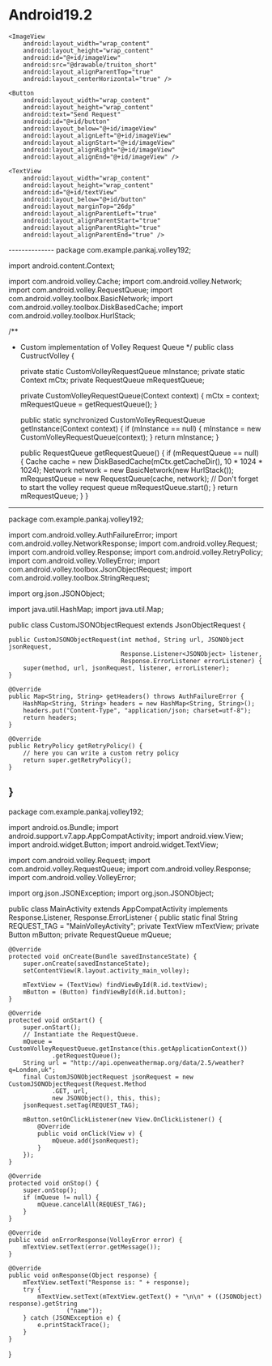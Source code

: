 # Android19.2
<?xml version="1.0" encoding="utf-8"?>
<RelativeLayout xmlns:android="http://schemas.android.com/apk/res/android"
    xmlns:tools="http://schemas.android.com/tools"
    android:layout_width="match_parent"
    android:layout_height="match_parent"
    android:paddingLeft="@dimen/activity_horizontal_margin"
    android:paddingRight="@dimen/activity_horizontal_margin"
    android:paddingTop="@dimen/activity_vertical_margin"
    android:paddingBottom="@dimen/activity_vertical_margin"
    tools:context=".MainVolleyActivity"
    android:background="#FFFFFF">

    <ImageView
        android:layout_width="wrap_content"
        android:layout_height="wrap_content"
        android:id="@+id/imageView"
        android:src="@drawable/truiton_short"
        android:layout_alignParentTop="true"
        android:layout_centerHorizontal="true" />

    <Button
        android:layout_width="wrap_content"
        android:layout_height="wrap_content"
        android:text="Send Request"
        android:id="@+id/button"
        android:layout_below="@+id/imageView"
        android:layout_alignLeft="@+id/imageView"
        android:layout_alignStart="@+id/imageView"
        android:layout_alignRight="@+id/imageView"
        android:layout_alignEnd="@+id/imageView" />

    <TextView
        android:layout_width="wrap_content"
        android:layout_height="wrap_content"
        android:id="@+id/textView"
        android:layout_below="@+id/button"
        android:layout_marginTop="26dp"
        android:layout_alignParentLeft="true"
        android:layout_alignParentStart="true"
        android:layout_alignParentRight="true"
        android:layout_alignParentEnd="true" />

</RelativeLayout>
--------------
package com.example.pankaj.volley192;

import android.content.Context;

import com.android.volley.Cache;
import com.android.volley.Network;
import com.android.volley.RequestQueue;
import com.android.volley.toolbox.BasicNetwork;
import com.android.volley.toolbox.DiskBasedCache;
import com.android.volley.toolbox.HurlStack;

/**
 * Custom implementation of Volley Request Queue
 */
public class CustructVolley {

    private static CustomVolleyRequestQueue mInstance;
    private static Context mCtx;
    private RequestQueue mRequestQueue;

    private CustomVolleyRequestQueue(Context context) {
        mCtx = context;
        mRequestQueue = getRequestQueue();
    }

    public static synchronized CustomVolleyRequestQueue getInstance(Context context) {
        if (mInstance == null) {
            mInstance = new CustomVolleyRequestQueue(context);
        }
        return mInstance;
    }

    public RequestQueue getRequestQueue() {
        if (mRequestQueue == null) {
            Cache cache = new DiskBasedCache(mCtx.getCacheDir(), 10 * 1024 * 1024);
            Network network = new BasicNetwork(new HurlStack());
            mRequestQueue = new RequestQueue(cache, network);
            // Don't forget to start the volley request queue
            mRequestQueue.start();
        }
        return mRequestQueue;
    }
}
-------
package com.example.pankaj.volley192;

import com.android.volley.AuthFailureError;
import com.android.volley.NetworkResponse;
import com.android.volley.Request;
import com.android.volley.Response;
import com.android.volley.RetryPolicy;
import com.android.volley.VolleyError;
import com.android.volley.toolbox.JsonObjectRequest;
import com.android.volley.toolbox.StringRequest;

import org.json.JSONObject;

import java.util.HashMap;
import java.util.Map;

public class CustomJSONObjectRequest extends JsonObjectRequest {

    public CustomJSONObjectRequest(int method, String url, JSONObject jsonRequest,
                                   Response.Listener<JSONObject> listener,
                                   Response.ErrorListener errorListener) {
        super(method, url, jsonRequest, listener, errorListener);
    }

    @Override
    public Map<String, String> getHeaders() throws AuthFailureError {
        HashMap<String, String> headers = new HashMap<String, String>();
        headers.put("Content-Type", "application/json; charset=utf-8");
        return headers;
    }

    @Override
    public RetryPolicy getRetryPolicy() {
        // here you can write a custom retry policy
        return super.getRetryPolicy();
    }
}
----------
package com.example.pankaj.volley192;

import android.os.Bundle;
import android.support.v7.app.AppCompatActivity;
import android.view.View;
import android.widget.Button;
import android.widget.TextView;

import com.android.volley.Request;
import com.android.volley.RequestQueue;
import com.android.volley.Response;
import com.android.volley.VolleyError;

import org.json.JSONException;
import org.json.JSONObject;


public class MainActivity extends AppCompatActivity implements Response.Listener,
        Response.ErrorListener {
    public static final String REQUEST_TAG = "MainVolleyActivity";
    private TextView mTextView;
    private Button mButton;
    private RequestQueue mQueue;

    @Override
    protected void onCreate(Bundle savedInstanceState) {
        super.onCreate(savedInstanceState);
        setContentView(R.layout.activity_main_volley);

        mTextView = (TextView) findViewById(R.id.textView);
        mButton = (Button) findViewById(R.id.button);
    }

    @Override
    protected void onStart() {
        super.onStart();
        // Instantiate the RequestQueue.
        mQueue = CustomVolleyRequestQueue.getInstance(this.getApplicationContext())
                .getRequestQueue();
        String url = "http://api.openweathermap.org/data/2.5/weather?q=London,uk";
        final CustomJSONObjectRequest jsonRequest = new CustomJSONObjectRequest(Request.Method
                .GET, url,
                new JSONObject(), this, this);
        jsonRequest.setTag(REQUEST_TAG);

        mButton.setOnClickListener(new View.OnClickListener() {
            @Override
            public void onClick(View v) {
                mQueue.add(jsonRequest);
            }
        });
    }

    @Override
    protected void onStop() {
        super.onStop();
        if (mQueue != null) {
            mQueue.cancelAll(REQUEST_TAG);
        }
    }

    @Override
    public void onErrorResponse(VolleyError error) {
        mTextView.setText(error.getMessage());
    }

    @Override
    public void onResponse(Object response) {
        mTextView.setText("Response is: " + response);
        try {
            mTextView.setText(mTextView.getText() + "\n\n" + ((JSONObject) response).getString
                    ("name"));
        } catch (JSONException e) {
            e.printStackTrace();
        }
    }
}
